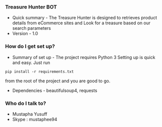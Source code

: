 ### Treasure Hunter BOT ###

* Quick summary -
The Treasure Hunter is designed to retrieves product details from eCommerce sites and Look for a treasure based on our search parameters 
* Version - 1.0

### How do I get set up? ###

* Summary of set up - 
The project requires Python 3
Setting up is quick and easy. Just run 
``` 
pip install -r requirements.txt
``` 
from the root of the project and you are good to go.

* Dependencies - 
beautifulsoup4, requests

### Who do I talk to? ###

* Mustapha Yusuff
* Skype : mustaphee94
